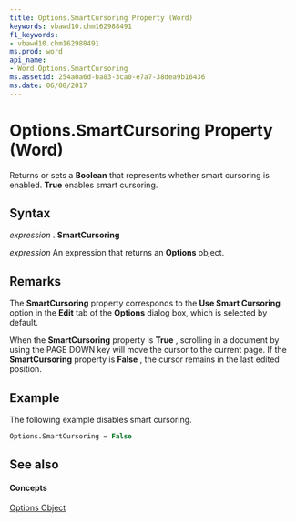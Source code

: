 ```yaml
---
title: Options.SmartCursoring Property (Word)
keywords: vbawd10.chm162988491
f1_keywords:
- vbawd10.chm162988491
ms.prod: word
api_name:
- Word.Options.SmartCursoring
ms.assetid: 254a0a6d-ba83-3ca0-e7a7-38dea9b16436
ms.date: 06/08/2017
---
```



# Options.SmartCursoring Property (Word)

Returns or sets a  **Boolean** that represents whether smart cursoring is enabled. **True** enables smart cursoring.


## Syntax

 _expression_ . **SmartCursoring**

 _expression_ An expression that returns an **Options** object.


## Remarks

The  **SmartCursoring** property corresponds to the **Use Smart Cursoring** option in the **Edit** tab of the **Options** dialog box, which is selected by default.

When the  **SmartCursoring** property is **True** , scrolling in a document by using the PAGE DOWN key will move the cursor to the current page. If the **SmartCursoring** property is **False** , the cursor remains in the last edited position.


## Example

The following example disables smart cursoring.


```vb
Options.SmartCursoring = False
```


## See also


#### Concepts


[Options Object](Word.Options.md)

